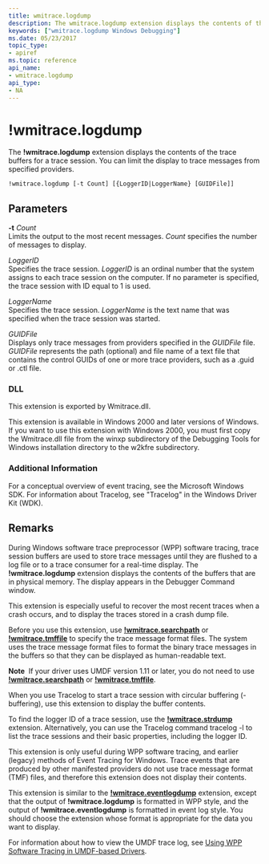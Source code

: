 ```yaml
---
title: wmitrace.logdump
description: The wmitrace.logdump extension displays the contents of the trace buffers for a trace session. You can limit the display to trace messages from specified providers.
keywords: ["wmitrace.logdump Windows Debugging"]
ms.date: 05/23/2017
topic_type:
- apiref
ms.topic: reference
api_name:
- wmitrace.logdump
api_type:
- NA
---
```


# !wmitrace.logdump


The **!wmitrace.logdump** extension displays the contents of the trace buffers for a trace session. You can limit the display to trace messages from specified providers.

```dbgcmd
!wmitrace.logdump [-t Count] [{LoggerID|LoggerName} [GUIDFile]] 
```

## <span id="ddk__wmitrace_logdump_dbg"></span><span id="DDK__WMITRACE_LOGDUMP_DBG"></span>Parameters


<span id="_______-t_______Count______"></span><span id="_______-t_______count______"></span><span id="_______-T_______COUNT______"></span> **-t** *Count*   
Limits the output to the most recent messages. *Count* specifies the number of messages to display.

<span id="_______LoggerID______"></span><span id="_______loggerid______"></span><span id="_______LOGGERID______"></span> *LoggerID*   
Specifies the trace session. *LoggerID* is an ordinal number that the system assigns to each trace session on the computer. If no parameter is specified, the trace session with ID equal to 1 is used.

<span id="_______LoggerName______"></span><span id="_______loggername______"></span><span id="_______LOGGERNAME______"></span> *LoggerName*   
Specifies the trace session. *LoggerName* is the text name that was specified when the trace session was started.

<span id="_______GUIDFile______"></span><span id="_______guidfile______"></span><span id="_______GUIDFILE______"></span> *GUIDFile*   
Displays only trace messages from providers specified in the *GUIDFile* file. *GUIDFile* represents the path (optional) and file name of a text file that contains the control GUIDs of one or more trace providers, such as a .guid or .ctl file.

### <span id="DLL"></span><span id="dll"></span>DLL

This extension is exported by Wmitrace.dll.

This extension is available in Windows 2000 and later versions of Windows. If you want to use this extension with Windows 2000, you must first copy the Wmitrace.dll file from the winxp subdirectory of the Debugging Tools for Windows installation directory to the w2kfre subdirectory.

### <span id="Additional_Information"></span><span id="additional_information"></span><span id="ADDITIONAL_INFORMATION"></span>Additional Information

For a conceptual overview of event tracing, see the Microsoft Windows SDK. For information about Tracelog, see "Tracelog" in the Windows Driver Kit (WDK).

## Remarks

During Windows software trace preprocessor (WPP) software tracing, trace session buffers are used to store trace messages until they are flushed to a log file or to a trace consumer for a real-time display. The **!wmitrace.logdump** extension displays the contents of the buffers that are in physical memory. The display appears in the Debugger Command window.

This extension is especially useful to recover the most recent traces when a crash occurs, and to display the traces stored in a crash dump file.

Before you use this extension, use [**!wmitrace.searchpath**](-wmitrace-searchpath.md) or [**!wmitrace.tmffile**](-wmitrace-tmffile.md) to specify the trace message format files. The system uses the trace message format files to format the binary trace messages in the buffers so that they can be displayed as human-readable text.

**Note**  If your driver uses UMDF version 1.11 or later, you do not need to use [**!wmitrace.searchpath**](-wmitrace-searchpath.md) or [**!wmitrace.tmffile**](-wmitrace-tmffile.md).

 

When you use Tracelog to start a trace session with circular buffering (-buffering), use this extension to display the buffer contents.

To find the logger ID of a trace session, use the [**!wmitrace.strdump**](-wmitrace-strdump.md) extension. Alternatively, you can use the Tracelog command tracelog -l to list the trace sessions and their basic properties, including the logger ID.

This extension is only useful during WPP software tracing, and earlier (legacy) methods of Event Tracing for Windows. Trace events that are produced by other manifested providers do not use trace message format (TMF) files, and therefore this extension does not display their contents.

This extension is similar to the [**!wmitrace.eventlogdump**](-wmitrace-eventlogdump.md) extension, except that the output of **!wmitrace.logdump** is formatted in WPP style, and the output of **!wmitrace.eventlogdump** is formatted in event log style. You should choose the extension whose format is appropriate for the data you want to display.

For information about how to view the UMDF trace log, see [Using WPP Software Tracing in UMDF-based Drivers](../wdf/using-wpp-software-tracing-in-umdf-drivers.md#viewing-the-umdf-trace-log).

 

